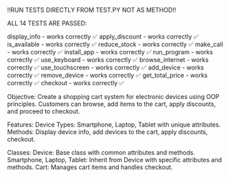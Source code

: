 !!RUN TESTS DIRECTLY FROM TEST.PY NOT AS METHOD!!

ALL 14 TESTS ARE PASSED:

display_info - works correctly ✅
apply_discount - works correctly ✅
is_available - works correctly ✅
reduce_stock - works correctly ✅
make_call - works correctly ✅
install_app - works correctly ✅
run_program - works correctly ✅
use_keyboard - works correctly ✅
browse_internet - works correctly ✅
use_touchscreen - works correctly ✅
add_device - works correctly ✅
remove_device - works correctly ✅
get_total_price - works correctly ✅
checkout - works correctly ✅


Objective:
Create a shopping cart system for electronic devices using OOP principles. Customers can browse, add items to the cart, apply discounts, and proceed to checkout.

Features:
Device Types: Smartphone, Laptop, Tablet with unique attributes.
Methods: Display device info, add devices to the cart, apply discounts, checkout.

Classes:
Device: Base class with common attributes and methods.
Smartphone, Laptop, Tablet: Inherit from Device with specific attributes and methods.
Cart: Manages cart items and handles checkout.






